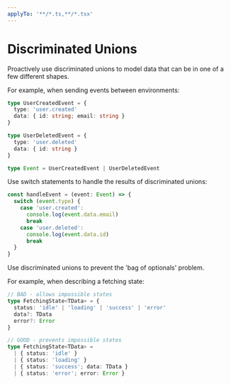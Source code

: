 ```yaml
---
applyTo: '**/*.ts,**/*.tsx'
---
```


# Discriminated Unions

Proactively use discriminated unions to model data that can be in one of a few
different shapes.

For example, when sending events between environments:

```ts
type UserCreatedEvent = {
  type: 'user.created'
  data: { id: string; email: string }
}

type UserDeletedEvent = {
  type: 'user.deleted'
  data: { id: string }
}

type Event = UserCreatedEvent | UserDeletedEvent
```

Use switch statements to handle the results of discriminated unions:

```ts
const handleEvent = (event: Event) => {
  switch (event.type) {
    case 'user.created':
      console.log(event.data.email)
      break
    case 'user.deleted':
      console.log(event.data.id)
      break
  }
}
```

Use discriminated unions to prevent the 'bag of optionals' problem.

For example, when describing a fetching state:

```ts
// BAD - allows impossible states
type FetchingState<TData> = {
  status: 'idle' | 'loading' | 'success' | 'error'
  data?: TData
  error?: Error
}

// GOOD - prevents impossible states
type FetchingState<TData> =
  | { status: 'idle' }
  | { status: 'loading' }
  | { status: 'success'; data: TData }
  | { status: 'error'; error: Error }
```
